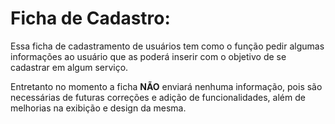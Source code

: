 # __Ficha de Cadastro:__
Essa ficha de cadastramento de usuários tem como o função pedir algumas informações ao usuário que as poderá inserir com o objetivo de se cadastrar em algum serviço.

Entretanto no momento a ficha __NÃO__ enviará nenhuma informação, pois são necessárias de futuras correções e adição de funcionalidades, além de melhorias na exibição e design da mesma.
